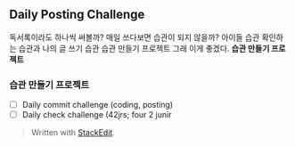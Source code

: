 ## Daily Posting Challenge
독서록이라도 하나씩 써볼까?
매일 쓰다보면 습관이 되지 않을까?
아이들 습관 확인하는 습관과
나의 글 쓰기 습관
습관 만들기 프로젝트
그래 이게 좋겠다.
**습관 만들기 프로젝트**

### 습관 만들기 프로젝트
- [ ] Daily commit challenge (coding, posting)
- [ ] Daily check challenge (42jrs; four 2 junir

> Written with [StackEdit](https://stackedit.io/).
<!--stackedit_data:
eyJoaXN0b3J5IjpbNzEwMjcxNjQ4LDIxMzQ5MDQyMzRdfQ==
-->